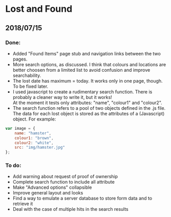 Lost and Found
==============

## 2018/07/15
### Done:
- Added "Found Items" page stub and navigation links between the two pages.
- More search options, as discussed. I think that colours and locations are better choosen from a limited list to avoid confusion and improve searchability.
- The lost date has maximum = today. It works only in one page, though. To be fixed later.
- I used javascript to create a rudimentary search function. There is probably a cleaner way to write it, but it works!  
At the moment it tests only attributes: "name", "colour1" and "colour2". 
- The search function refers to a pool of two objects defined in the .js file. The data for each lost object is stored as the attributes of a (Javascript) object. For example:
```javascript
var image = {
    name: "hamster", 
    colour1: "brown",
    colour2: "white",
    src: "img/hamster.jpg"
};
```

### To do:
- Add warning about request of proof of ownership
- Complete search function to include all attribute
- Make "Advanced options" collapsible
- Improve general layout and looks
- Find a way to emulate a server database to store form data and to retrieve it
- Deal with the case of multiple hits in the search results
